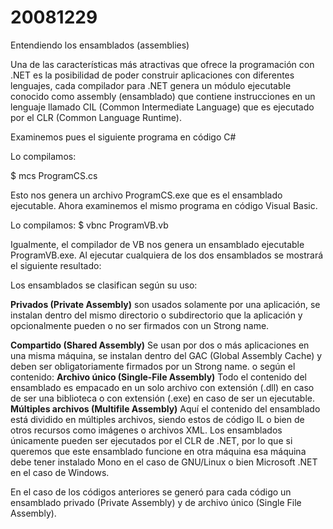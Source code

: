 # 20081229
Entendiendo los ensamblados (assemblies)

Una de las características más atractivas que ofrece la programación con .NET es la posibilidad de poder construir aplicaciones con diferentes lenguajes, cada compilador para .NET genera un módulo ejecutable conocido como assembly (ensamblado) que contiene instrucciones en un lenguaje llamado CIL (Common Intermediate Language) que es ejecutado por el CLR (Common Language Runtime).

Examinemos pues el siguiente programa en código C#

Lo compilamos:

$ mcs ProgramCS.cs

Esto nos genera un archivo ProgramCS.exe que es el ensamblado ejecutable.
Ahora examinemos el mismo programa en código Visual Basic.

Lo compilamos:
$ vbnc ProgramVB.vb


Igualmente, el compilador de VB nos genera un ensamblado ejecutable ProgramVB.exe.
Al ejecutar cualquiera de los dos ensamblados se mostrará el siguiente resultado:

Los ensamblados se clasifican según su uso:

<b>Privados (Private Assembly)</b> son usados solamente por una aplicación, se instalan dentro del mismo directorio o subdirectorio que la aplicación y opcionalmente pueden o no ser firmados con un Strong name.

<b>Compartido (Shared Assembly)</b> Se usan por dos o más aplicaciones en una misma máquina, se instalan dentro del GAC (Global Assembly Cache) y deben ser obligatoriamente firmados por un Strong name.
o según el contenido:
<b>Archivo único (Single-File Assembly)</b> Todo el contenido del ensamblado es empacado en un solo archivo con extensión (.dll) en caso de ser una biblioteca o con extensión (.exe) en caso de ser un ejecutable.
<b>Múltiples archivos (Multifile Assembly)</b> Aquí el contenido del ensamblado está dividido en múltiples archivos, siendo estos de código IL o bien de otros recursos como imágenes o archivos XML.
Los ensamblados únicamente pueden ser ejecutados por el CLR de .NET, por lo que si queremos que este ensamblado funcione en otra máquina esa máquina debe tener instalado Mono en el caso de GNU/Linux o bien Microsoft .NET en el caso de Windows.


En el caso de los códigos anteriores se generó para cada código un ensamblado privado (Private Assembly) y de archivo único (Single File Assembly).

